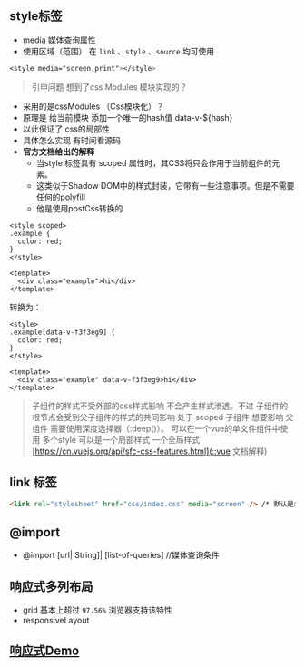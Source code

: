 ## style标签

- media 媒体查询属性
- 使用区域（范围） 在 ``link`` 、``style`` 、``source`` 均可使用

``` css
<style media="screen,print"></style>
```

> 引申问题 想到了css Modules 模块实现的？
- 采用的是cssModules （Css模块化）？
- 原理是 给当前模块 添加一个唯一的hash值 data-v-${hash}
- 以此保证了 css的局部性
- 具体怎么实现 有时间看源码
- **官方文档给出的解释**
    - 当style 标签具有 scoped 属性时，其CSS将只会作用于当前组件的元素。
    - 这类似于Shadow DOM中的样式封装，它带有一些注意事项。但是不需要任何的polyfill
    - 他是使用postCss转换的

``` vue
<style scoped>
.example {
  color: red;
}
</style>

<template>
  <div class="example">hi</div>
</template>
```
转换为：

```vue
<style>
.example[data-v-f3f3eg9] {
  color: red;
}
</style>

<template>
  <div class="example" data-v-f3f3eg9>hi</div>
</template>
```

> 子组件的样式不受外部的css样式影响 不会产生样式渗透。不过 子组件的根节点会受到父子组件的样式的共同影响
> 处于 scoped 子组件 想要影响 父组件 需要使用深度选择器（:deep()）。
> 可以在一个vue的单文件组件中使用 多个style 可以是一个局部样式 一个全局样式
> [https://cn.vuejs.org/api/sfc-css-features.html](::vue 文档解释)


## link 标签

``` html
<link rel="stylesheet" href="css/index.css" media="screen" /> /* 默认是all */
```
## @import 

- @import [url| String]| [list-of-queries] //媒体查询条件  

## 响应式多列布局 

- grid  基本上超过 ``97.56%`` 浏览器支持该特性
- responsiveLayout

## <a href="/notebook/static/html/ResponsiveLayout/src/index.html" target="_blank">响应式Demo</a>
